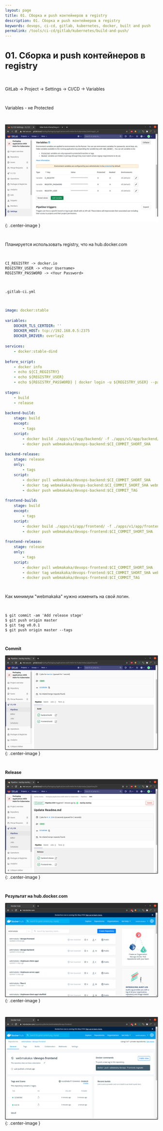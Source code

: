 ```yaml
---
layout: page
title: 01. Сборка и push контейнеров в registry
description: 01. Сборка и push контейнеров в registry
keywords: devops, ci-cd, gitlab, kubernetes, docker, built and push
permalink: /tools/ci-cd/gitlab/kubernetes/build-and-push/
---
```


# 01. Сборка и push контейнеров в registry

<br/>

GitLab -> Project -> Settings -> CI/CD -> Variables

<br/>

Variables - не Protected

<br/>

![GitOps](/img/tools/ci-cd/gitlab/kubernetes/pic-lecture01-pic01.png 'Devops'){: .center-image }

<br/>

Планируется использовать registry, что на hub.docker.com

<br/>

```
CI_REGISTRY -> docker.io
REGISTRY_USER -> <Your Username>
REGISTRY_PASSWORD -> <Your Password>
```

<br/>

```
.gitlab-ci.yml
```

<br/>

```yaml
image: docker:stable

variables:
    DOCKER_TLS_CERTDIR: ''
    DOCKER_HOST: tcp://192.168.0.5:2375
    DOCKER_DRIVER: overlay2

services:
    - docker:stable-dind

before_script:
    - docker info
    - echo ${CI_REGISTRY}
    - echo ${REGISTRY_USER}
    - echo ${REGISTRY_PASSWORD} | docker login -u ${REGISTRY_USER} --password-stdin ${CI_REGISTRY}

stages:
    - build
    - release

backend-build:
    stage: build
    except:
        - tags
    script:
        - docker build ./apps/v1/app/backend/ -f ./apps/v1/app/backend/Dockerfile -t webmakaka/devops-backend:$CI_COMMIT_SHORT_SHA
        - docker push webmakaka/devops-backend:$CI_COMMIT_SHORT_SHA

backend-release:
    stage: release
    only:
        - tags
    script:
        - docker pull webmakaka/devops-backend:$CI_COMMIT_SHORT_SHA
        - docker tag webmakaka/devops-backend:$CI_COMMIT_SHORT_SHA webmakaka/devops-backend:$CI_COMMIT_TAG
        - docker push webmakaka/devops-backend:$CI_COMMIT_TAG

frontend-build:
    stage: build
    except:
        - tags
    script:
        - docker build ./apps/v1/app/frontend/ -f ./apps/v1/app/frontend/Dockerfile -t webmakaka/devops-frontend:$CI_COMMIT_SHORT_SHA
        - docker push webmakaka/devops-frontend:$CI_COMMIT_SHORT_SHA

frontend-release:
    stage: release
    only:
        - tags
    script:
        - docker pull webmakaka/devops-frontend:$CI_COMMIT_SHORT_SHA
        - docker tag webmakaka/devops-frontend:$CI_COMMIT_SHORT_SHA webmakaka/devops-frontend:$CI_COMMIT_TAG
        - docker push webmakaka/devops-frontend:$CI_COMMIT_TAG
```

<br/>

Как минимум "webmakaka" нужно изменить на свой логин.

<br/>

    $ git commit -am 'Add release stage'
    $ git push origin master
    $ git tag v0.0.1
    $ git push origin master --tags

<br/>

**Commit**

![GitOps](/img/tools/ci-cd/gitlab/kubernetes/pic-lecture01-pic02.png 'Devops'){: .center-image }

<br/>

**Release**

![GitOps](/img/tools/ci-cd/gitlab/kubernetes/pic-lecture01-pic03.png 'Devops'){: .center-image }

<br/>

**Результат на hub.docker.com**

![GitOps](/img/tools/ci-cd/gitlab/kubernetes/pic-lecture01-pic04.png 'Devops'){: .center-image }

<br/>

![GitOps](/img/tools/ci-cd/gitlab/kubernetes/pic-lecture01-pic05.png 'Devops'){: .center-image }
